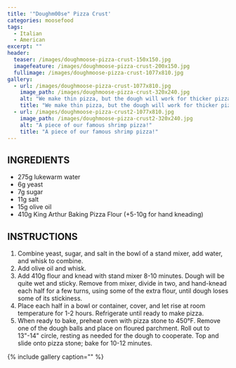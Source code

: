 ```yaml
---
title: '"Doughm00se" Pizza Crust'
categories: moosefood
tags: 
  - Italian
  - American
excerpt: ""
header:
  teaser: /images/doughmoose-pizza-crust-150x150.jpg
  imagefeature: /images/doughmoose-pizza-crust-200x150.jpg
  fullimage: /images/doughmoose-pizza-crust-1077x810.jpg
gallery:    
  - url: /images/doughmoose-pizza-crust-1077x810.jpg
    image_path: /images/doughmoose-pizza-crust-320x240.jpg
    alt: "We make thin pizza, but the dough will work for thicker pizza too."
    title: "We make thin pizza, but the dough will work for thicker pizza too."
  - url: /images/doughmoose-pizza-crust2-1077x810.jpg
    image_path: /images/doughmoose-pizza-crust2-320x240.jpg
    alt: "A piece of our famous shrimp pizza!"
    title: "A piece of our famous shrimp pizza!" 
---
```


## INGREDIENTS
* 275g lukewarm water
* 6g yeast
* 7g sugar
* 11g salt
* 15g olive oil
* 410g King Arthur Baking Pizza Flour (+5-10g for hand kneading)

## INSTRUCTIONS
1. Combine yeast, sugar, and salt in the bowl of a stand mixer, add water, and whisk to combine.
2. Add olive oil and whisk.
3. Add 410g flour and knead with stand mixer 8-10 minutes. Dough will be quite wet and sticky. Remove from mixer, divide in two, and hand-knead each half for a few turns, using some of the extra flour, until dough loses some of its stickiness. 
4. Place each half in a bowl or container, cover, and let rise at room temperature for 1-2 hours. Refrigerate until ready to make pizza.
5. When ready to bake, preheat oven with pizza stone to 450°F. Remove one of the dough balls and place on floured parchment. Roll out to 13"-14" circle, resting as needed for the dough to cooperate. Top and slide onto pizza stone; bake for 10-12 minutes.

{% include gallery caption="" %}